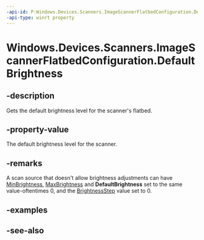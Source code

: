 ```yaml
---
-api-id: P:Windows.Devices.Scanners.ImageScannerFlatbedConfiguration.DefaultBrightness
-api-type: winrt property
---
```


<!-- Property syntax
public int DefaultBrightness { get; }
-->

# Windows.Devices.Scanners.ImageScannerFlatbedConfiguration.DefaultBrightness

## -description
Gets the default brightness level for the scanner's flatbed.

## -property-value
The default brightness level for the scanner.

## -remarks
A scan source that doesn't allow brightness adjustments can have [MinBrightness](imagescannerflatbedconfiguration_minbrightness.md), [MaxBrightness](imagescannerflatbedconfiguration_maxbrightness.md) and **DefaultBrightness** set to the same value-oftentimes 0, and the [BrightnessStep](imagescannerflatbedconfiguration_brightnessstep.md) value set to 0.

## -examples

## -see-also
